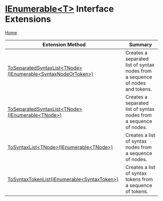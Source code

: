 <a name="_Top"></a>

# [IEnumerable\<T>](https://docs.microsoft.com/en-us/dotnet/api/system.collections.generic.ienumerable-1) Interface Extensions

[Home](../../../../README.md#_Top)

| Extension Method | Summary |
| ---------------- | ------- |
| [ToSeparatedSyntaxList\<TNode>(IEnumerable\<SyntaxNodeOrToken>)](../../../../Roslynator/CSharp/SyntaxExtensions/ToSeparatedSyntaxList-1/README.md#Roslynator_CSharp_SyntaxExtensions_ToSeparatedSyntaxList__1_System_Collections_Generic_IEnumerable_Microsoft_CodeAnalysis_SyntaxNodeOrToken__) | Creates a separated list of syntax nodes from a sequence of nodes and tokens\. |
| [ToSeparatedSyntaxList\<TNode>(IEnumerable\<TNode>)](../../../../Roslynator/CSharp/SyntaxExtensions/ToSeparatedSyntaxList-1/README.md#Roslynator_CSharp_SyntaxExtensions_ToSeparatedSyntaxList__1_System_Collections_Generic_IEnumerable___0__) | Creates a separated list of syntax nodes from a sequence of nodes\. |
| [ToSyntaxList\<TNode>(IEnumerable\<TNode>)](../../../../Roslynator/CSharp/SyntaxExtensions/ToSyntaxList-1/README.md#_Top) | Creates a list of syntax nodes from a sequence of nodes\. |
| [ToSyntaxTokenList(IEnumerable\<SyntaxToken>)](../../../../Roslynator/CSharp/SyntaxExtensions/ToSyntaxTokenList/README.md#_Top) | Creates a list of syntax tokens from a sequence of tokens\. |

